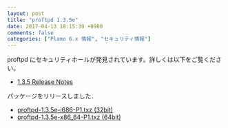 ```yaml
---
layout: post
title: "proftpd 1.3.5e"
date: 2017-04-13 18:15:39 +0900
comments: false
categories: ["Plamo 6.x 情報", "セキュリティ情報"]
---
```

proftpd にセキュリティホールが発見されています。詳しくは以下をご覧ください。

* [1.3.5 Release Notes](http://www.proftpd.org/docs/RELEASE_NOTES-1.3.5e)

パッケージをリリースしました．

* [proftpd-1.3.5e-i686-P1.txz (32bit)](ftp://plamo.linet.gr.jp/pub/Plamo-6.x/x86/plamo/05_ext/network2.txz/proftpd-1.3.5e-i686-P1.txz)
* [proftpd-1.3.5e-x86_64-P1.txz (64bit)](ftp://plamo.linet.gr.jp/pub/Plamo-6.x/x86_64/plamo/05_ext/network2.txz/proftpd-1.3.5e-x86_64-P1.txz)